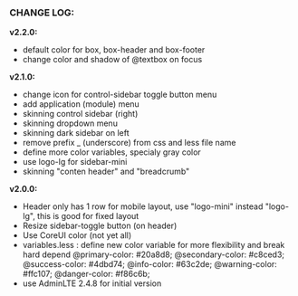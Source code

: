 ### CHANGE LOG:

**v2.2.0:**
+ default color for box, box-header and box-footer
+ change color and shadow of @textbox on focus

**v2.1.0:**
+ change icon for control-sidebar toggle button menu
+ add application (module) menu
+ skinning control sidebar (right)
+ skinning dropdown menu
+ skinning dark sidebar on left
+ remove prefix _ (underscore) from css and less file name
+ define more color variables, specialy gray color
+ use logo-lg for sidebar-mini
+ skinning "conten header" and "breadcrumb"

**v2.0.0:**
+ Header only has 1 row for mobile layout, use "logo-mini" instead "logo-lg", this is good for fixed layout
+ Resize sidebar-toggle button (on header)
+ Use CoreUI color (not yet all)
+ variables.less : define new color variable for more flexibility and break hard depend
	@primary-color: #20a8d8;
	@secondary-color: #c8ced3;
	@success-color: #4dbd74;
	@info-color: #63c2de;
	@warning-color: #ffc107;
	@danger-color: #f86c6b;
+ use AdminLTE 2.4.8 for initial version